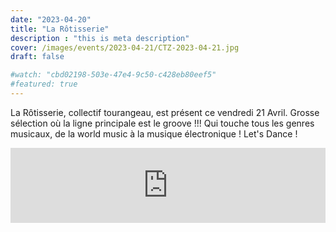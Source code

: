 ```yaml
---
date: "2023-04-20"
title: "La Rôtisserie"
description : "this is meta description"
cover: /images/events/2023-04-21/CTZ-2023-04-21.jpg
draft: false

#watch: "cbd02198-503e-47e4-9c50-c428eb80eef5"
#featured: true
---
```


La Rôtisserie, collectif tourangeau, est présent ce vendredi 21 Avril.
Grosse sélection où la ligne principale est le groove !!! Qui touche tous les genres musicaux, de la world music à la musique électronique !
Let's Dance !

<iframe width="100%" height="120" src="https://www.mixcloud.com/widget/iframe/?hide_cover=1&feed=%2Fcitizenbarfr%2Fla-r%C3%B4tisserie-20220714-160140%2F" frameborder="0" ></iframe>

